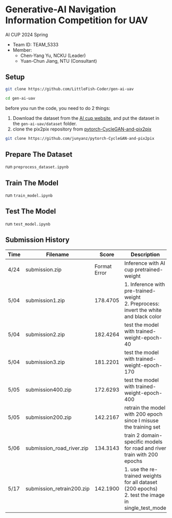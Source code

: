 # Generative-AI Navigation Information Competition for UAV

AI CUP 2024 Spring

- Team ID: TEAM_5333
- Member:
    - Chen-Yang Yu, NCKU (Leader)
    - Yuan-Chun Jiang, NTU (Consultant)

## Setup
```bash
git clone https://github.com/LittleFish-Coder/gen-ai-uav
```
```bash
cd gen-ai-uav
```
before you run the code, you need to do 2 things:
1. Download the dataset from the [AI cup website](https://tbrain.trendmicro.com.tw/Competitions/Details/34), and put the dataset in the `gen-ai-uav/dataset` folder.
2. clone the pix2pix repository from [pytorch-CycleGAN-and-pix2pix](https://github.com/junyanz/pytorch-CycleGAN-and-pix2pix)

```bash
git clone https://github.com/junyanz/pytorch-CycleGAN-and-pix2pix
```

## Prepare The Dataset
run `preprocess_dataset.ipynb`

## Train The Model
run `train_model.ipynb`

## Test The Model
run `test_model.ipynb`

## Submission History
| Time | Filename | Score | Description |
| --- | --- | --- | --- |
| 4/24 |submission.zip|Format Error| Inference with AI cup pretrained-weight|
|5/04 |submission1.zip|178.4705| 1. Inference with pre-trained-weight <br>2. Preprocess: invert the white and black color|
|5/04 |submission2.zip|182.4264| test the model with trained-weight-epoch-40|
|5/04 |submission3.zip|181.2201| test the model with trained-weight-epoch-170|
|5/05 |submission400.zip|172.6293| test the model with trained-weight-epoch-400|
|5/05 |submission200.zip|142.2167| retrain the model with 200 epoch since I misuse the training set|
|5/06 |submission_road_river.zip|134.3143| train 2 domain-specific models for road and river train with 200 epochs|
|5/17 |submission_retrain200.zip|142.1900| 1. use the re-trained weights for all dataset (200 epochs) <br>2. test the image in single_test_mode|